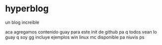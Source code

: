 # hyperblog
un blog increible



aca agregamos contenido guay para este init de github pa q todos vean lo guay q soy gg
incluye ejemplos win linux mc
disponible pa niuvis ps
